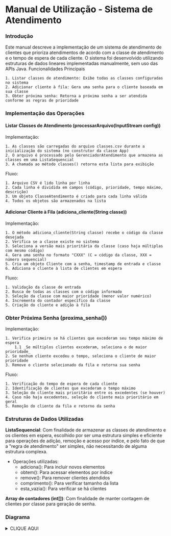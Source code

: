 # Manual de Utilização - Sistema de Atendimento

### Introdução
Este manual descreve a implementação de um sistema de atendimento de clientes que prioriza atendimentos de acordo com a classe de atendimento e o tempo de espera de cada cliente. O sistema foi desenvolvido utilizando estruturas de dados lineares implementadas manualmente, sem uso das APIs Java.
Funcionalidades Principais

    1. Listar classes de atendimento: Exibe todas as classes configuradas no sistema
    2. Adicionar cliente à fila: Gera uma senha para o cliente baseada em sua classe
    3. Obter próxima senha: Retorna a próxima senha a ser atendida conforme as regras de prioridade

### Implementação das Operações

#### Listar Classes de Atendimento (processarArquivo(InputStream config))

Implementação:

    1. As classes são carregadas do arquivo classes.csv durante a inicialização do sistema (no construtor da classe App)
    2. O arquivo é processado pelo GerenciadorAtendimento que armazena as classes em uma ListaSequencial
    3. A chamada ao método classes() retorna esta lista para exibição

Fluxo:

    1. Arquivo CSV é lido linha por linha
    2. Cada linha é dividida em campos (código, prioridade, tempo máximo, descrição)
    3. Um objeto ClasseAtendimento é criado para cada linha válida
    4. Todos os objetos são armazenados na lista 

#### Adicionar Cliente à Fila (adiciona_cliente(String classe))

Implementação:

    1. O método adiciona_cliente(String classe) recebe o código da classe desejada
    2. Verifica se a classe existe no sistema
    3. Seleciona a versão mais prioritária da classe (caso haja múltiplas com mesmo código)
    4. Gera uma senha no formato "CXXX" (C = código da classe, XXX = número sequencial)
    5. Cria um objeto Cliente com a senha, timestamp de entrada e classe
    6. Adiciona o cliente à lista de clientes em espera

Fluxo:

    1. Validação da classe de entrada
    2. Busca de todas as classes com o código informado
    3. Seleção da classe com maior prioridade (menor valor numérico)
    4. Incremento do contador específico da classe
    5. Criação do cliente e adição à fila

### Obter Próxima Senha (proxima_senha())

Implementação:

    1. Verifica primeiro se há clientes que excederam seu tempo máximo de espera
        1.1 _Se múltiplos clientes excederam, seleciona o de maior prioridade_
    2. Se nenhum cliente excedeu o tempo, seleciona o cliente de maior prioridade
    3. Remove o cliente selecionado da fila e retorna sua senha

Fluxo:

    1. Verificação do tempo de espera de cada cliente
    2. Identificação de clientes que excederam o tempo máximo
    3. Seleção do cliente mais prioritário entre os excedentes (se houver)
    4. Caso não haja excedentes, seleção do cliente mais prioritário em geral
    5. Remoção do cliente da fila e retorno da senha

### Estruturas de Dados Utilizadas
__ListaSequencial<T>__: Com finalidade de armazenar as classes de atendimento e os clientes em espera, escolhido por ser uma estrutura simples e eficiente para operações de adição, remoção e acesso por índice, e pelo fato de que a "regra de atendimento" ser simples, não necessitando de alguma estrutura complexa.

- Operações utilizadas:
    - adiciona(): Para incluir novos elementos
    - obtem(): Para acessar elementos por índice
    - remove(): Para remover clientes atendidos
    - comprimento(): Para verificar tamanho da lista
    - esta_vazia(): Para verificar se há clientes

__Array de contadores (int[])__: Com finalidade de manter contagem de clientes por classe para geração de senha.

### Diagrama
<details>
    <summary>CLIQUE AQUI</summary>
    
```mermaid
classDiagram
    class ListaSequencial~T~ {
        -T[] area
        -int len
        -final int defcap
        +ListaSequencial()
        +expande(int len)
        +expande()
        +esta_vazia() boolean
        +capacidade() int
        +adiciona(T elemento)
        +insere(int indice, T elemento)
        +remove(int indice)
        +remove_ultimo()
        +procura(T valor) int
        +obtem(int indice) T
        +substitui(int indice, T valor)
        +comprimento() int
        +limpa()
        +ordena()
        -bubbleSort()
        -selectionSort()
        -mergeSort(T[] array, int left, int right)
        -merge(T[] array, int left, int middle, int right)
    }

    class App {
        -final String CONFIG_FILE
        -GerenciadorAtendimento gerenciadorAtendimento
        +App()
        +classes() ListaSequencial~ClasseAtendimento~
        +adiciona_cliente(String classe) String
        +proxima_senha() String
    }

    class ClasseAtendimento {
        -char codigo
        -String descricao
        -int tempo_maximo_espera
        -int prioridade
        +ClasseAtendimento(char, String, int, int)
    }

    class Cliente {
        -String senha
        -long tempoDeEntrada
        -ClasseAtendimento classe
        +Cliente(int, long, ClasseAtendimento, int)
    }

    class GerenciadorAtendimento {
        -ListaSequencial~ClasseAtendimento~ l_classes
        -ListaSequencial~Cliente~ l_clientes
        -int[] contadores
        +GerenciadorAtendimento()
        +processarArquivo(InputStream config)
        +classes() ListaSequencial~ClasseAtendimento~
        +adiciona_cliente(String classe) String
        +proxima_senha() String
    }

    App --> GerenciadorAtendimento
    GerenciadorAtendimento --> ListaSequencial~ClasseAtendimento~
    GerenciadorAtendimento --> ListaSequencial~Cliente~
    GerenciadorAtendimento --> ClasseAtendimento
    GerenciadorAtendimento --> Cliente
    Cliente --> ClasseAtendimento
```
</details>

